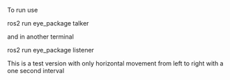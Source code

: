 To run use 

ros2 run eye_package talker

and in another terminal

ros2 run eye_package listener

This is a test version with only horizontal movement from left to right with a one second interval
